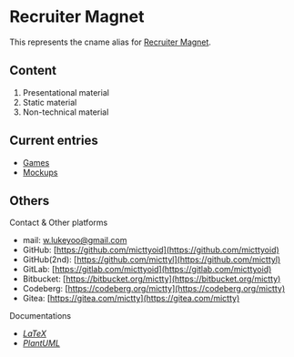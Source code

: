 <head>
    <meta charset="utf-8" />
    <meta name="author" content="Luke Yoo">
    <meta name="email" content="w.lukeyoo@gmail.com">
    <meta name="description" content="Luke Yoo: Software engineer building scalable, clean, and impactful solutions.">    
    <meta name="keywords"
        content="Python,JavaScript,C++,C#,Go,Rust,TypeScript,HTML,CSS,React,Node.js,Django,Blazor,SQL,PostgreSQL,SQLite,MS SQL,AWS,Azure, Google Cloud,Docker,CI/CD,Git,GitHub,GitLab,Jenkins,Bitbucket,Machine Learning,Pandas, NumPy, Data AnalysisSoftware Engineer,Full-Stack Developer, Backend Developer,Frontend Developer,DevOps Engineer,Cloud Engineer,Data Engineer,Machine Learning Engineer,Mobile App Developer, Systems Architect,Technical Lead,Problem Solving,Team Collaboration,Communication,Agile Methodology,Project Management,Leadership,Adaptability,Attention to Detail,SaaS (Software as a Service),FinTech (Financial Technology),E-commerce,Healthcare Technology,Cybersecurity,Blockchain,IoT (Internet of Things),AI/ML (Artificial Intelligence/Machine Learning),Big Data,Game Development,Computur Engineering,Software Engineering,Data Science,Scalable Systems,Microservices Architecture,RESTful APIs,Open Source Contributions,Code Optimization,Performance Tuning,Cross-Platform Development,Mentorship,Technical Writing,Santa Barbara,California,United States,mictty,micttyl,micttyoid">
    <meta name="location" content="Santa Barbara,California,United States">
</head>

# Recruiter Magnet

This represents the cname alias for [Recruiter Magnet](https://recruiter-magnet.lukeyoo.fyi).

## Content

1. Presentational material
2. Static material
3. Non-technical material

## Current entries

- [Games](https://recruiter-magnet.lukeyoo.fyi/games)
- [Mockups](https://recruiter-magnet.lukeyoo.fyi/mockups)

## Others

Contact & Other platforms

- mail: [w.lukeyoo@gmail.com](mailto:w.lukeyoo@gmail.com)
- GitHub: [https://github.com/micttyoid](https://github.com/micttyoid)
- GitHub(2nd): [https://github.com/micttyl](https://github.com/micttyl)
- GitLab: [https://gitlab.com/micttyoid](https://gitlab.com/micttyoid)
- Bitbucket: [https://bitbucket.org/mictty](https://bitbucket.org/mictty)
- Codeberg: [https://codeberg.org/mictty](https://codeberg.org/mictty)
- Gitea: [https://gitea.com/mictty](https://gitea.com/mictty)

Documentations

- [_LaTeX_](static/docs/clsguide_2024.pdf)
- [_PlantUML_](static/docs/plantuml_2025.pdf)
